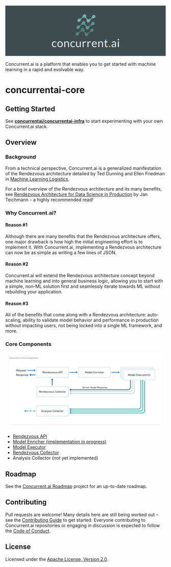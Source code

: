 ![Header](https://github.com/concurrentai/concurrentai-core/raw/main/misc/images/header.png)

Concurrent.ai is a platform that enables you to get started with machine learning in a rapid and evolvable way.

# concurrentai-core

## Getting Started

See **[concurrentai/concurrentai-infra](https://github.com/concurrentai/concurrentai-infra)** to start experimenting with your own Concurrent.ai stack.

## Overview

### Background

From a technical perspective, Concurrent.ai is a generalized manifestation of the Rendezvous architecture detailed by Ted Dunning and Ellen Friedman in [Machine Learning Logistics](https://www.oreilly.com/library/view/machine-learning-logistics/9781491997628/).

For a brief overview of the Rendezvous architecture and its many benefits, see [Rendezvous Architecture for Data Science in Production](https://towardsdatascience.com/rendezvous-architecture-for-data-science-in-production-79c4d48f12b) by Jan Teichmann – a highly recommended read!

### Why Concurrent.ai?

#### Reason #1

Although there are many benefits that the Rendezvous architecture offers, one major drawback is how high the initial engineering effort is to implement it. With Concurrent.ai, implementing a Rendezvous architecture can now be as simple as writing a few lines of JSON.

#### Reason #2

Concurrent.ai will extend the Rendezvous architecture concept beyond machine learning and into general business logic, allowing you to start with a simple, non-ML solution first and seamlessly iterate towards ML without rebuilding your application.

#### Reason #3

All of the benefits that come along with a Rendezvous architecture: auto-scaling, ability to validate model behavior and performance in production without impacting users, not being locked into a single ML framework, and more.

### Core Components

![Core Components](misc/diagrams/Concurrent.ai%20Core%20Components.png)

- [Rendezvous API](https://github.com/concurrentai/concurrentai-core/tree/readme/src/rendezvous-api)
- [Model Enricher (implementation in progress)](https://github.com/concurrentai/concurrentai-core/tree/readme/src/model-enricher)
- [Model Executor](https://github.com/concurrentai/concurrentai-core/tree/readme/src/model-executor)
- [Rendezvous Collector](https://github.com/concurrentai/concurrentai-core/tree/readme/src/rendezvous-collector)
- Analysis Collector (not yet implemented)

## Roadmap

See the [Concurrent.ai Roadmap](https://github.com/orgs/concurrentai/projects/1) project for an up-to-date roadmap.

## Contributing

Pull requests are welcome! Many details here are still being worked out – see the [Contributing Guide](CONTRIBUTING.md) to get started. Everyone contributing to Concurrent.ai repositories or engaging in discussion is expected to follow the [Code of Conduct](CODE_OF_CONDUCT.md).

## License

Licensed under the [Apache License, Version 2.0](http://www.apache.org/licenses/LICENSE-2.0).
